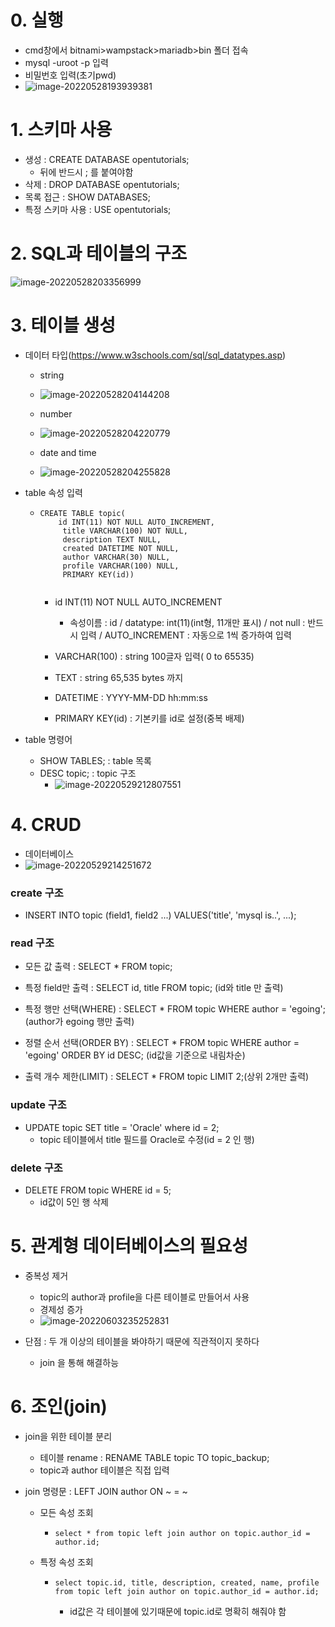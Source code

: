 # 0. 실행

- cmd창에서 bitnami>wampstack>mariadb>bin 폴더 접속
- mysql -uroot -p 입력
- 비밀번호 입력(초기pwd)
- ![image-20220528193939381](../images/2022-05-28-mySQL/image-20220528193939381.png)



# 1. 스키마 사용

- 생성 : CREATE DATABASE opentutorials;
  - 뒤에 반드시 ; 를 붙여야함
- 삭제 : DROP DATABASE opentutorials;
- 목록 접근 : SHOW DATABASES;
- 특정 스키마 사용 : USE opentutorials;



# 2. SQL과 테이블의 구조

![image-20220528203356999](../images/2022-05-28-mySQL/image-20220528203356999.png)



# 3. 테이블 생성

- 데이터 타입(https://www.w3schools.com/sql/sql_datatypes.asp)

  - string
  - ![image-20220528204144208](../images/2022-05-28-mySQL/image-20220528204144208.png)

  - number
  - ![image-20220528204220779](../images/2022-05-28-mySQL/image-20220528204220779.png)

  - date and time 
  - ![image-20220528204255828](../images/2022-05-28-mySQL/image-20220528204255828.png)

- table 속성 입력

  - ```mysql
    CREATE TABLE topic(
        id INT(11) NOT NULL AUTO_INCREMENT,
         title VARCHAR(100) NOT NULL,
         description TEXT NULL,
         created DATETIME NOT NULL,
         author VARCHAR(30) NULL,
         profile VARCHAR(100) NULL,
         PRIMARY KEY(id))
        
    ```

    - id INT(11) NOT NULL AUTO_INCREMENT 
      - 속성이름 : id / datatype: int(11)(int형, 11개만 표시) / not null : 반드시 입력 / AUTO_INCREMENT : 자동으로 1씩 증가하여 입력

    - VARCHAR(100) : string 100글자 입력( 0 to 65535)
    - TEXT : string 65,535 bytes 까지
    - DATETIME :  YYYY-MM-DD hh:mm:ss
    - PRIMARY KEY(id) : 기본키를 id로 설정(중복 배제)

- table 명령어

  - SHOW TABLES; : table 목록
  - DESC topic; : topic 구조
    - ![image-20220529212807551](../images/2022-05-28-mySQL/image-20220529212807551.png)



# 4. CRUD

- 데이터베이스
- ![image-20220529214251672](../images/2022-05-28-mySQL/image-20220529214251672.png)



### create 구조

- INSERT INTO topic (field1, field2 ...) VALUES('title', 'mysql is..', ...);

### read 구조

- 모든 값 출력 : SELECT * FROM topic;
- 특정 field만 출력 : SELECT id, title FROM topic; (id와 title 만 출력)
- 특정 행만 선택(WHERE) : SELECT * FROM topic WHERE author = 'egoing'; (author가 egoing 행만 출력)

- 정렬 순서 선택(ORDER BY) : SELECT * FROM topic WHERE author = 'egoing' ORDER BY id DESC; (id값을 기준으로 내림차순)
- 출력 개수 제한(LIMIT) : SELECT * FROM topic LIMIT 2;(상위 2개만 출력)

### update 구조

- UPDATE topic SET title = 'Oracle' where id = 2;
  - topic 테이블에서 title 필드를 Oracle로 수정(id = 2 인 행)



### delete 구조

- DELETE FROM topic WHERE id = 5;
  - id값이 5인 행 삭제



# 5. 관계형 데이터베이스의 필요성

- 중복성 제거
  - topic의 author과 profile을 다른 테이블로 만들어서 사용
  - 경제성 증가
  - ![image-20220603235252831](../images/2022-05-28-mySQL/image-20220603235252831.png)

- 단점 : 두 개 이상의 테이블을 봐야하기 때문에 직관적이지 못하다
  - join 을 통해 해결하능



# 6. 조인(join)

- join을 위한 테이블 분리

  - 테이블 rename : RENAME TABLE topic TO topic_backup;
  - topic과 author 테이블은 직접 입력

- join 명령문 : LEFT JOIN author ON ~ = ~

  - 모든 속성 조회

    - ```mysql
      select * from topic left join author on topic.author_id = author.id;
      ```

  - 특정 속성 조회

    - ```mysql
      select topic.id, title, description, created, name, profile from topic left join author on topic.author_id = author.id;
      ```

      - id값은 각 테이블에 있기때문에 topic.id로 명확히 해줘야 함